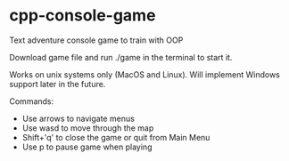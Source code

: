 # cpp-console-game
Text adventure console game to train with OOP

Download game file and run ./game in the terminal to start it.

Works on unix systems only (MacOS and Linux).
Will implement Windows support later in the future.

Commands:
- Use arrows to navigate menus
- Use wasd to move through the map
- Shift+'q' to close the game or quit from Main Menu
- Use p to pause game when playing

